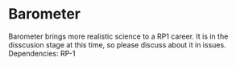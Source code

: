 # Barometer
Barometer brings more realistic science to a RP1 career. It is in the disscusion stage at this time, so please discuss about it in issues. Dependencies:  RP-1
